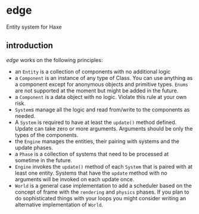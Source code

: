 # edge

Entity system for Haxe

## introduction

*edge* works on the following principles:

  * an `Entity` is a collection of components with no additional logic
  * a `Component` is an instance of any type of Class. You can use anything as a component except for anonymous objects and primitive types. `Enums` are not supported at the moment but might be added in the future.
  * a `Component` is a data object with no logic. Violate this rule at your own risk.
  * `System`s manage all the logic and read from/write to the components as needed.
  * A `System` is required to have at least the `update()` method defined. Update can take zero or more arguments. Arguments should be only the types of the components.
  * the `Engine` manages the entities, their pairing with systems and the update phases.
  * a `Phase` is a collection of systems that need to be processed at sometime in the future.
  * `Engine` invokes the `update()` method of each `System` that is paired with at least one entity. Systems that have the `update` method with no arguments will be invoked on each update once.
  * `World` is a general case implementation to add a scheduler based on the concept of frame with the `rendering` and `physics` phases. If you plan to do sophisticated things with your loops you might consider writing an alternative implementation of `World`.